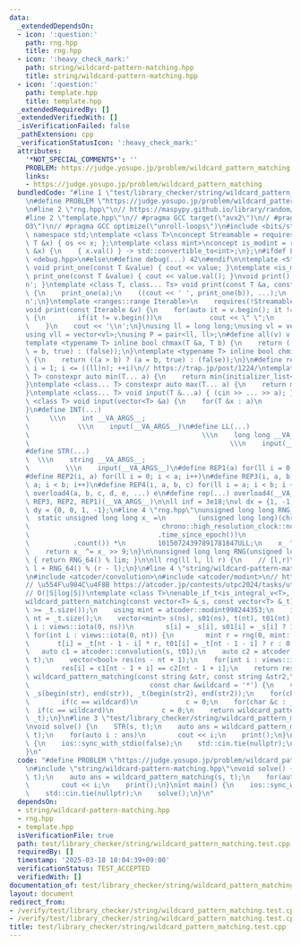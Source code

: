 ```yaml
---
data:
  _extendedDependsOn:
  - icon: ':question:'
    path: rng.hpp
    title: rng.hpp
  - icon: ':heavy_check_mark:'
    path: string/wildcard-pattern-matching.hpp
    title: string/wildcard-pattern-matching.hpp
  - icon: ':question:'
    path: template.hpp
    title: template.hpp
  _extendedRequiredBy: []
  _extendedVerifiedWith: []
  _isVerificationFailed: false
  _pathExtension: cpp
  _verificationStatusIcon: ':heavy_check_mark:'
  attributes:
    '*NOT_SPECIAL_COMMENTS*': ''
    PROBLEM: https://judge.yosupo.jp/problem/wildcard_pattern_matching
    links:
    - https://judge.yosupo.jp/problem/wildcard_pattern_matching
  bundledCode: "#line 1 \"test/library_checker/string/wildcard_pattern_matching.test.cpp\"\
    \n#define PROBLEM \"https://judge.yosupo.jp/problem/wildcard_pattern_matching\"\
    \n#line 2 \"rng.hpp\"\n// https://maspypy.github.io/library/random/base.hpp\n\
    #line 2 \"template.hpp\"\n// #pragma GCC target(\"avx2\")\n// #pragma GCC optimize(\"\
    O3\")\n// #pragma GCC optimize(\"unroll-loops\")\n#include <bits/stdc++.h>\nusing\
    \ namespace std;\ntemplate <class T>\nconcept Streamable = requires(ostream os,\
    \ T &x) { os << x; };\ntemplate <class mint>\nconcept is_modint = requires(mint\
    \ &x) {\n    { x.val() } -> std::convertible_to<int>;\n};\n#ifdef LOCAL\n#include\
    \ <debug.hpp>\n#else\n#define debug(...) 42\n#endif\n\ntemplate <Streamable T>\
    \ void print_one(const T &value) { cout << value; }\ntemplate <is_modint T> void\
    \ print_one(const T &value) { cout << value.val(); }\nvoid print() { cout << '\\\
    n'; }\ntemplate <class T, class... Ts> void print(const T &a, const Ts &...b)\
    \ {\n    print_one(a);\n    ((cout << ' ', print_one(b)), ...);\n    cout << '\\\
    n';\n}\ntemplate <ranges::range Iterable>\n    requires(!Streamable<Iterable>)\n\
    void print(const Iterable &v) {\n    for(auto it = v.begin(); it != v.end(); ++it)\
    \ {\n        if(it != v.begin())\n            cout << \" \";\n        print_one(*it);\n\
    \    }\n    cout << '\\n';\n}\nusing ll = long long;\nusing vl = vector<ll>;\n\
    using vll = vector<vl>;\nusing P = pair<ll, ll>;\n#define all(v) v.begin(), v.end()\n\
    template <typename T> inline bool chmax(T &a, T b) {\n    return ((a < b) ? (a\
    \ = b, true) : (false));\n}\ntemplate <typename T> inline bool chmin(T &a, T b)\
    \ {\n    return ((a > b) ? (a = b, true) : (false));\n}\n#define rep1(i, n) for(ll\
    \ i = 1; i <= ((ll)n); ++i)\n// https://trap.jp/post/1224/\ntemplate <class...\
    \ T> constexpr auto min(T... a) {\n    return min(initializer_list<common_type_t<T...>>{a...});\n\
    }\ntemplate <class... T> constexpr auto max(T... a) {\n    return max(initializer_list<common_type_t<T...>>{a...});\n\
    }\ntemplate <class... T> void input(T &...a) { (cin >> ... >> a); }\ntemplate\
    \ <class T> void input(vector<T> &a) {\n    for(T &x : a)\n        cin >> x;\n\
    }\n#define INT(...)                                                          \
    \     \\\n    int __VA_ARGS__;                                               \
    \            \\\n    input(__VA_ARGS__)\n#define LL(...)                     \
    \                                           \\\n    long long __VA_ARGS__;   \
    \                                                  \\\n    input(__VA_ARGS__)\n\
    #define STR(...)                                                             \
    \  \\\n    string __VA_ARGS__;                                               \
    \         \\\n    input(__VA_ARGS__)\n#define REP1(a) for(ll i = 0; i < a; i++)\n\
    #define REP2(i, a) for(ll i = 0; i < a; i++)\n#define REP3(i, a, b) for(ll i =\
    \ a; i < b; i++)\n#define REP4(i, a, b, c) for(ll i = a; i < b; i += c)\n#define\
    \ overload4(a, b, c, d, e, ...) e\n#define rep(...) overload4(__VA_ARGS__, REP4,\
    \ REP3, REP2, REP1)(__VA_ARGS__)\n\nll inf = 3e18;\nvl dx = {1, -1, 0, 0};\nvl\
    \ dy = {0, 0, 1, -1};\n#line 4 \"rng.hpp\"\nunsigned long long RNG_64() {\n  \
    \  static unsigned long long x_ =\n        (unsigned long long)(chrono::duration_cast<chrono::nanoseconds>(\n\
    \                                 chrono::high_resolution_clock::now()\n     \
    \                                .time_since_epoch())\n                      \
    \           .count()) *\n        10150724397891781847ULL;\n    x_ ^= x_ << 7;\n\
    \    return x_ ^= x_ >> 9;\n}\n\nunsigned long long RNG(unsigned long long lim)\
    \ { return RNG_64() % lim; }\n\nll rng(ll l, ll r) {\n    // [l,r)\n    return\
    \ l + RNG_64() % (r - l);\n}\n#line 4 \"string/wildcard-pattern-matching.hpp\"\
    \n#include <atcoder/convolution>\n#include <atcoder/modint>\n// https://noshi91.hatenablog.com/entry/2024/05/26/060854\n\
    // \u554F\u984C\u4F8B https://atcoder.jp/contests/utpc2024/tasks/utpc2024_k\n\
    // O(|S|log|S|)\ntemplate <class T>\nenable_if_t<is_integral_v<T>, vector<bool>>\n\
    wildcard_pattern_matching(const vector<T> &_s, const vector<T> &_t) {\n    assert(_s.size()\
    \ >= _t.size());\n    using mint = atcoder::modint998244353;\n    int ns = _s.size(),\
    \ nt = _t.size();\n    vector<mint> s(ns), s01(ns), t(nt), t01(nt);\n    for(int\
    \ i : views::iota(0, ns))\n        s[i] = _s[i], s01[i] = _s[i] ? 1 : 0;\n   \
    \ for(int i : views::iota(0, nt)) {\n        mint r = rng(0, mint::mod());\n \
    \       t[i] = _t[nt - 1 - i] * r, t01[i] = _t[nt - 1 - i] ? r : 0;\n    }\n \
    \   auto c1 = atcoder::convolution(s, t01);\n    auto c2 = atcoder::convolution(s01,\
    \ t);\n    vector<bool> res(ns - nt + 1);\n    for(int i : views::iota(0, ssize(res)))\n\
    \        res[i] = c1[nt - 1 + i] == c2[nt - 1 + i];\n    return res;\n}\nvector<bool>\
    \ wildcard_pattern_matching(const string &str, const string &str2,\n         \
    \                              const char &wildcard = '*') {\n    vector<char>\
    \ _s(begin(str), end(str)), _t(begin(str2), end(str2));\n    for(char &c : _s)\n\
    \        if(c == wildcard)\n            c = 0;\n    for(char &c : _t)\n      \
    \  if(c == wildcard)\n            c = 0;\n    return wildcard_pattern_matching(_s,\
    \ _t);\n}\n#line 3 \"test/library_checker/string/wildcard_pattern_matching.test.cpp\"\
    \nvoid solve() {\n    STR(s, t);\n    auto ans = wildcard_pattern_matching(s,\
    \ t);\n    for(auto i : ans)\n        cout << i;\n    print();\n}\nint main()\
    \ {\n    ios::sync_with_stdio(false);\n    std::cin.tie(nullptr);\n    solve();\n\
    }\n"
  code: "#define PROBLEM \"https://judge.yosupo.jp/problem/wildcard_pattern_matching\"\
    \n#include \"string/wildcard-pattern-matching.hpp\"\nvoid solve() {\n    STR(s,\
    \ t);\n    auto ans = wildcard_pattern_matching(s, t);\n    for(auto i : ans)\n\
    \        cout << i;\n    print();\n}\nint main() {\n    ios::sync_with_stdio(false);\n\
    \    std::cin.tie(nullptr);\n    solve();\n}\n"
  dependsOn:
  - string/wildcard-pattern-matching.hpp
  - rng.hpp
  - template.hpp
  isVerificationFile: true
  path: test/library_checker/string/wildcard_pattern_matching.test.cpp
  requiredBy: []
  timestamp: '2025-03-18 18:04:39+09:00'
  verificationStatus: TEST_ACCEPTED
  verifiedWith: []
documentation_of: test/library_checker/string/wildcard_pattern_matching.test.cpp
layout: document
redirect_from:
- /verify/test/library_checker/string/wildcard_pattern_matching.test.cpp
- /verify/test/library_checker/string/wildcard_pattern_matching.test.cpp.html
title: test/library_checker/string/wildcard_pattern_matching.test.cpp
---
```

